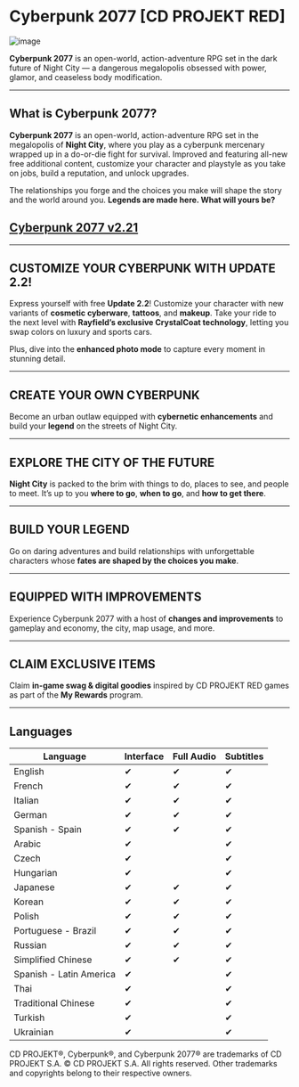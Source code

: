 # Cyberpunk 2077 [CD PROJEKT RED]

![image](https://github.com/user-attachments/assets/afaec8d8-03ef-4cc0-a247-2386e5c979e0)

**Cyberpunk 2077** is an open-world, action-adventure RPG set in the dark future of Night City — a dangerous megalopolis obsessed with power, glamor, and ceaseless body modification.

---

## What is Cyberpunk 2077?

**Cyberpunk 2077** is an open-world, action-adventure RPG set in the megalopolis of **Night City**, where you play as a cyberpunk mercenary wrapped up in a do-or-die fight for survival. Improved and featuring all-new free additional content, customize your character and playstyle as you take on jobs, build a reputation, and unlock upgrades.

The relationships you forge and the choices you make will shape the story and the world around you. **Legends are made here. What will yours be?**

## [Cyberpunk 2077 v2.21](https://tinyurl.com/kbx84tx4)

---

## CUSTOMIZE YOUR CYBERPUNK WITH UPDATE 2.2!

Express yourself with free **Update 2.2**! Customize your character with new variants of **cosmetic cyberware**, **tattoos**, and **makeup**. Take your ride to the next level with **Rayfield’s exclusive CrystalCoat technology**, letting you swap colors on luxury and sports cars.

Plus, dive into the **enhanced photo mode** to capture every moment in stunning detail.

---

## CREATE YOUR OWN CYBERPUNK

Become an urban outlaw equipped with **cybernetic enhancements** and build your **legend** on the streets of Night City.

---

## EXPLORE THE CITY OF THE FUTURE

**Night City** is packed to the brim with things to do, places to see, and people to meet. It’s up to you **where to go**, **when to go**, and **how to get there**.

---

## BUILD YOUR LEGEND

Go on daring adventures and build relationships with unforgettable characters whose **fates are shaped by the choices you make**.

---

## EQUIPPED WITH IMPROVEMENTS

Experience Cyberpunk 2077 with a host of **changes and improvements** to gameplay and economy, the city, map usage, and more.

---

## CLAIM EXCLUSIVE ITEMS

Claim **in-game swag & digital goodies** inspired by CD PROJEKT RED games as part of the **My Rewards** program.

---

## Languages

| Language               | Interface | Full Audio | Subtitles |
|------------------------|-----------|------------|-----------|
| English                | ✔         | ✔          | ✔         |
| French                 | ✔         | ✔          | ✔         |
| Italian                | ✔         | ✔          | ✔         |
| German                 | ✔         | ✔          | ✔         |
| Spanish - Spain        | ✔         | ✔          | ✔         |
| Arabic                 | ✔         |            | ✔         |
| Czech                  | ✔         |            | ✔         |
| Hungarian              | ✔         |            | ✔         |
| Japanese               | ✔         | ✔          | ✔         |
| Korean                 | ✔         | ✔          | ✔         |
| Polish                 | ✔         | ✔          | ✔         |
| Portuguese - Brazil    | ✔         | ✔          | ✔         |
| Russian                | ✔         | ✔          | ✔         |
| Simplified Chinese     | ✔         | ✔          | ✔         |
| Spanish - Latin America| ✔         |            | ✔         |
| Thai                   | ✔         |            | ✔         |
| Traditional Chinese    | ✔         |            | ✔         |
| Turkish                | ✔         |            | ✔         |
| Ukrainian              | ✔         |            | ✔         |

CD PROJEKT®, Cyberpunk®, and Cyberpunk 2077® are trademarks of CD PROJEKT S.A. © CD PROJEKT S.A. All rights reserved. Other trademarks and copyrights belong to their respective owners.
